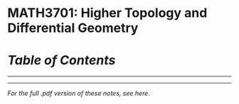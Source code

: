 # MATH3701: Higher Topology and Differential Geometry
# _Table of Contents_
---
---
_For the full .pdf version of these notes, see here_.
